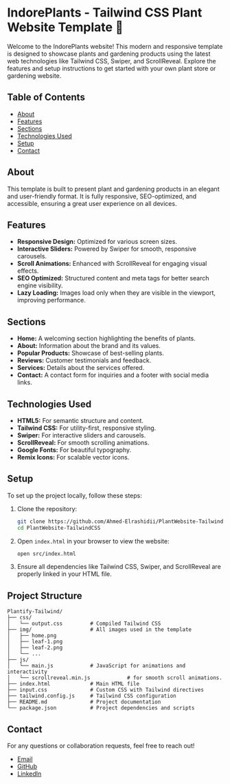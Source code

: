  # IndorePlants - Tailwind CSS Plant Website Template 🌿

Welcome to the IndorePlants website! This modern and responsive template is designed to showcase plants and gardening products using the latest web technologies like Tailwind CSS, Swiper, and ScrollReveal. Explore the features and setup instructions to get started with your own plant store or gardening website.

## Table of Contents
- [About](#about)
- [Features](#features)
- [Sections](#sections)
- [Technologies Used](#technologies-used)
- [Setup](#setup)
- [Contact](#contact)

## About
This template is built to present plant and gardening products in an elegant and user-friendly format. It is fully responsive, SEO-optimized, and accessible, ensuring a great user experience on all devices.

## Features
- **Responsive Design:** Optimized for various screen sizes.
- **Interactive Sliders:** Powered by Swiper for smooth, responsive carousels.
- **Scroll Animations:** Enhanced with ScrollReveal for engaging visual effects.
- **SEO Optimized:** Structured content and meta tags for better search engine visibility.
- **Lazy Loading:** Images load only when they are visible in the viewport, improving performance.

## Sections
- **Home:** A welcoming section highlighting the benefits of plants.
- **About:** Information about the brand and its values.
- **Popular Products:** Showcase of best-selling plants.
- **Reviews:** Customer testimonials and feedback.
- **Services:** Details about the services offered.
- **Contact:** A contact form for inquiries and a footer with social media links.

## Technologies Used
- **HTML5:** For semantic structure and content.
- **Tailwind CSS:** For utility-first, responsive styling.
- **Swiper:** For interactive sliders and carousels.
- **ScrollReveal:** For smooth scrolling animations.
- **Google Fonts:** For beautiful typography.
- **Remix Icons:** For scalable vector icons.

## Setup
To set up the project locally, follow these steps:

1. Clone the repository:
   ```bash
   git clone https://github.com/Ahmed-Elrashidii/PlantWebsite-TailwindCSS.git
   cd PlantWebsite-TailwindCSS
   ```

2. Open `index.html` in your browser to view the website:
   ```bash
   open src/index.html
   ```

3. Ensure all dependencies like Tailwind CSS, Swiper, and ScrollReveal are properly linked in your HTML file.


## Project Structure
```
Plantify-Tailwind/
├── css/
│   └── output.css         # Compiled Tailwind CSS
├── img/                   # All images used in the template
│   ├── home.png
│   ├── leaf-1.png
│   ├── leaf-2.png
│   └── ...
├── js/
│   └── main.js            # JavaScript for animations and interactivity
│   └── scrollreveal.min.js            # for smooth scroll animations.
├── index.html             # Main HTML file
├── input.css              # Custom CSS with Tailwind directives
├── tailwind.config.js     # Tailwind CSS configuration
├── README.md              # Project documentation
└── package.json           # Project dependencies and scripts
```


## Contact

For any questions or collaboration requests, feel free to reach out!

 - [Email](mailto:ahmedmostapha765@gmail.com)
 - [GitHub](https://github.com/Ahmed-Elrashidii)
 - [LinkedIn](https://www.linkedin.com/in/ahmed-elrashidii)
